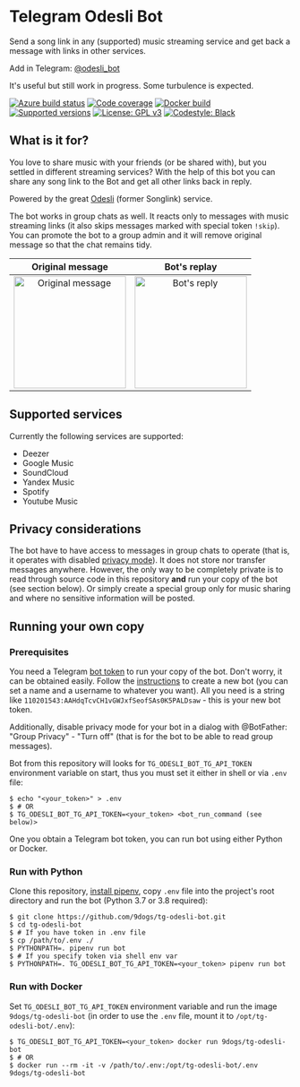 # Telegram Odesli Bot

Send a song link in any (supported) music streaming service and get back
a message with links in other services.

Add in Telegram: [@odesli\_bot](https://t.me/odesli_bot)

It's useful but still work in progress. Some turbulence is expected.

[![Azure build status](https://dev.azure.com/9dogs/tg-odesli-bot/_apis/build/status/9dogs.tg-odesli-bot?branchName=master)](https://github.com/9dogs/tg-odesli-bot)
[![Code coverage](https://codecov.io/gh/9dogs/tg-odesli-bot/branch/master/graph/badge.svg?token=3nWZWJ3Bl3)](https://codecov.io/gh/9dogs/tg-odesli-bot)
[![Docker build](https://img.shields.io/docker/cloud/automated/9dogs/tg-odesli-bot)](https://hub.docker.com/r/9dogs/tg-odesli-bot) 
[![Supported versions](https://img.shields.io/badge/python-3.7%20%7C%203.8-blue)](https://github.com/9dogs/tg-odesli-bot)
[![License: GPL v3](https://img.shields.io/badge/License-GPLv3-blue.svg)](https://www.gnu.org/licenses/gpl-3.0)
[![Codestyle: Black](https://img.shields.io/badge/code%20style-black-000000.svg)](https://github.com/psf/black)

## What is it for?

You love to share music with your friends (or be shared with), but you
settled in different streaming services? With the help of this bot you
can share any song link to the Bot and get all other links back in
reply.

Powered by the great [Odesli](https://odesli.co/) (former Songlink) service.

The bot works in group chats as well. It reacts only to messages with
music streaming links (it also skips messages marked with special token
`!skip`). You can promote the bot to a group admin and it will remove
original message so that the chat remains tidy.

Original message           |  Bot's replay
:-------------------------:|:-------------------------:
<img alt="Original message" title="Original message" src="https://user-images.githubusercontent.com/432235/67324149-0a2b2580-f51c-11e9-8ce2-033cdf2d6628.png" height="200px">  | <img alt="Bot's reply" title="Bot's reply" src="https://user-images.githubusercontent.com/432235/67324159-0dbeac80-f51c-11e9-834a-7d4831a661d8.png" height="200px">

## Supported services

Currently the following services are supported:

  - Deezer
  - Google Music
  - SoundCloud
  - Yandex Music
  - Spotify
  - Youtube Music

## Privacy considerations

The bot have to have access to messages in group chats to operate (that
is, it operates with disabled [privacy
mode](https://core.telegram.org/bots#privacy-mode)). It does not store
nor transfer messages anywhere. However, the only way to be completely
private is to read through source code in this repository **and** run
your copy of the bot (see section below). Or simply create a special
group only for music sharing and where no sensitive information will be
posted.

## Running your own copy

### Prerequisites

You need a Telegram [bot
token](https://core.telegram.org/bots/api#authorizing-your-bot) to run
your copy of the bot. Don't worry, it can be obtained easily. Follow the
[instructions](https://core.telegram.org/bots#6-botfather) to create a
new bot (you can set a name and a username to whatever you want). All you
need is a string like `110201543:AAHdqTcvCH1vGWJxfSeofSAs0K5PALDsaw` -
this is your new bot token.

Additionally, disable privacy mode for your bot in a dialog with
@BotFather: "Group Privacy" - "Turn off" (that is for the bot to be able
to read group messages).

Bot from this repository will looks for `TG_ODESLI_BOT_TG_API_TOKEN`
environment variable on start, thus you must set it either in shell or
via `.env` file:

```console
$ echo "<your_token>" > .env
$ # OR
$ TG_ODESLI_BOT_TG_API_TOKEN=<your_token> <bot_run_command (see below)>
```

One you obtain a Telegram bot token, you can run bot using either Python
or Docker.

### Run with Python

Clone this repository, [install 
pipenv](https://github.com/pypa/pipenv#installation), copy `.env` file
into the project's root directory and run the bot (Python 3.7 or 3.8 required):

```console
$ git clone https://github.com/9dogs/tg-odesli-bot.git
$ cd tg-odesli-bot
$ # If you have token in .env file
$ cp /path/to/.env ./
$ PYTHONPATH=. pipenv run bot
$ # If you specify token via shell env var
$ PYTHONPATH=. TG_ODESLI_BOT_TG_API_TOKEN=<your_token> pipenv run bot
```

### Run with Docker

Set `TG_ODESLI_BOT_TG_API_TOKEN` environment variable and run the image 
`9dogs/tg-odesli-bot` (in order to use the `.env` file, mount it to 
`/opt/tg-odesli-bot/.env`):

```console
$ TG_ODESLI_BOT_TG_API_TOKEN=<your_token> docker run 9dogs/tg-odesli-bot
$ # OR
$ docker run --rm -it -v /path/to/.env:/opt/tg-odesli-bot/.env 9dogs/tg-odesli-bot
```
